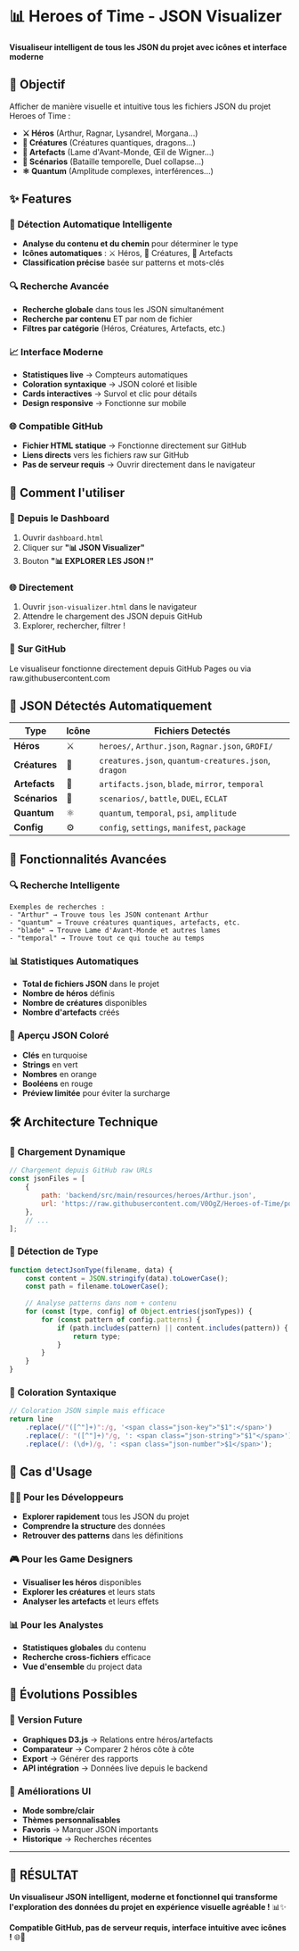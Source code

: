 # 📊 Heroes of Time - JSON Visualizer

**Visualiseur intelligent de tous les JSON du projet avec icônes et interface moderne**

## 🎯 **Objectif**

Afficher de manière visuelle et intuitive tous les fichiers JSON du projet Heroes of Time :
- **⚔️ Héros** (Arthur, Ragnar, Lysandrel, Morgana...)
- **🐉 Créatures** (Créatures quantiques, dragons...)  
- **💎 Artefacts** (Lame d'Avant-Monde, Œil de Wigner...)
- **📜 Scénarios** (Bataille temporelle, Duel collapse...)
- **⚛️ Quantum** (Amplitude complexes, interférences...)

## ✨ **Features**

### 🎨 **Détection Automatique Intelligente**
- **Analyse du contenu et du chemin** pour déterminer le type
- **Icônes automatiques** : ⚔️ Héros, 🐉 Créatures, 💎 Artefacts
- **Classification précise** basée sur patterns et mots-clés

### 🔍 **Recherche Avancée**
- **Recherche globale** dans tous les JSON simultanément
- **Recherche par contenu** ET par nom de fichier
- **Filtres par catégorie** (Héros, Créatures, Artefacts, etc.)

### 📈 **Interface Moderne**
- **Statistiques live** → Compteurs automatiques
- **Coloration syntaxique** → JSON coloré et lisible
- **Cards interactives** → Survol et clic pour détails
- **Design responsive** → Fonctionne sur mobile

### 🌐 **Compatible GitHub**
- **Fichier HTML statique** → Fonctionne directement sur GitHub
- **Liens directs** vers les fichiers raw sur GitHub
- **Pas de serveur requis** → Ouvrir directement dans le navigateur

## 🚀 **Comment l'utiliser**

### 📱 **Depuis le Dashboard**
1. Ouvrir `dashboard.html`
2. Cliquer sur **"📊 JSON Visualizer"**
3. Bouton **"📊 EXPLORER LES JSON !"**

### 🌐 **Directement**
1. Ouvrir `json-visualizer.html` dans le navigateur
2. Attendre le chargement des JSON depuis GitHub
3. Explorer, rechercher, filtrer !

### 🔗 **Sur GitHub**
Le visualiseur fonctionne directement depuis GitHub Pages ou via raw.githubusercontent.com

## 📂 **JSON Détectés Automatiquement**

| **Type** | **Icône** | **Fichiers Detectés** |
|----------|-----------|----------------------|
| **Héros** | ⚔️ | `heroes/`, `Arthur.json`, `Ragnar.json`, `GROFI/` |
| **Créatures** | 🐉 | `creatures.json`, `quantum-creatures.json`, `dragon` |
| **Artefacts** | 💎 | `artifacts.json`, `blade`, `mirror`, `temporal` |
| **Scénarios** | 📜 | `scenarios/`, `battle`, `DUEL`, `ECLAT` |
| **Quantum** | ⚛️ | `quantum`, `temporal`, `psi`, `amplitude` |
| **Config** | ⚙️ | `config`, `settings`, `manifest`, `package` |

## 🎨 **Fonctionnalités Avancées**

### 🔍 **Recherche Intelligente**
```
Exemples de recherches :
- "Arthur" → Trouve tous les JSON contenant Arthur
- "quantum" → Trouve créatures quantiques, artefacts, etc.
- "blade" → Trouve Lame d'Avant-Monde et autres lames
- "temporal" → Trouve tout ce qui touche au temps
```

### 📊 **Statistiques Automatiques**
- **Total de fichiers JSON** dans le projet
- **Nombre de héros** définis
- **Nombre de créatures** disponibles  
- **Nombre d'artefacts** créés

### 🎯 **Aperçu JSON Coloré**
- **Clés** en turquoise
- **Strings** en vert
- **Nombres** en orange
- **Booléens** en rouge
- **Préview limitée** pour éviter la surcharge

## 🛠️ **Architecture Technique**

### 📡 **Chargement Dynamique**
```javascript
// Chargement depuis GitHub raw URLs
const jsonFiles = [
    {
        path: 'backend/src/main/resources/heroes/Arthur.json',
        url: 'https://raw.githubusercontent.com/V0OgZ/Heroes-of-Time/poc-heroes-of-time/...'
    },
    // ...
];
```

### 🎨 **Détection de Type**
```javascript
function detectJsonType(filename, data) {
    const content = JSON.stringify(data).toLowerCase();
    const path = filename.toLowerCase();
    
    // Analyse patterns dans nom + contenu
    for (const [type, config] of Object.entries(jsonTypes)) {
        for (const pattern of config.patterns) {
            if (path.includes(pattern) || content.includes(pattern)) {
                return type;
            }
        }
    }
}
```

### 🌈 **Coloration Syntaxique**
```javascript
// Coloration JSON simple mais efficace
return line
    .replace(/"([^"]+)":/g, '<span class="json-key">"$1":</span>')
    .replace(/: "([^"]+)"/g, ': <span class="json-string">"$1"</span>')
    .replace(/: (\d+)/g, ': <span class="json-number">$1</span>');
```

## 🎯 **Cas d'Usage**

### 👨‍💻 **Pour les Développeurs**
- **Explorer rapidement** tous les JSON du projet
- **Comprendre la structure** des données
- **Retrouver des patterns** dans les définitions

### 🎮 **Pour les Game Designers**
- **Visualiser les héros** disponibles
- **Explorer les créatures** et leurs stats
- **Analyser les artefacts** et leurs effets

### 📊 **Pour les Analystes**
- **Statistiques globales** du contenu
- **Recherche cross-fichiers** efficace
- **Vue d'ensemble** du project data

## 🚀 **Évolutions Possibles**

### 🔮 **Version Future**
- **Graphiques D3.js** → Relations entre héros/artefacts
- **Comparateur** → Comparer 2 héros côte à côte
- **Export** → Générer des rapports
- **API intégration** → Données live depuis le backend

### 🎨 **Améliorations UI**
- **Mode sombre/clair**
- **Thèmes personnalisables**  
- **Favoris** → Marquer JSON importants
- **Historique** → Recherches récentes

---

## 🎯 **RÉSULTAT**

**Un visualiseur JSON intelligent, moderne et fonctionnel qui transforme l'exploration des données du projet en expérience visuelle agréable !** 📊✨

**Compatible GitHub, pas de serveur requis, interface intuitive avec icônes !** 🌐🎨 